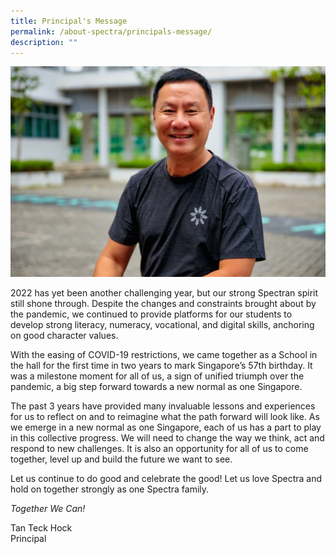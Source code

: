 ```yaml
---
title: Principal's Message
permalink: /about-spectra/principals-message/
description: ""
---
```

![](/images/TTH-4418-Edit-1024x683.jpg)

2022 has yet been another challenging year, but our strong Spectran spirit still shone through. Despite the changes and constraints brought about by the pandemic, we continued to provide platforms for our students to develop strong literacy, numeracy, vocational, and digital skills, anchoring on good character values.

With the easing of COVID-19 restrictions, we came together as a School in the hall for the first time in two years to mark Singapore’s 57th birthday. It was a milestone moment for all of us, a sign of unified triumph over the pandemic, a big step forward towards a new normal as one Singapore.

The past 3 years have provided many invaluable lessons and experiences for us to reflect on and to reimagine what the path forward will look like. As we emerge in a new normal as one Singapore, each of us has a part to play in this collective progress. We will need to change the way we think, act and respond to new challenges. It is also an opportunity for all of us to come together, level up and build the future we want to see.

Let us continue to do good and celebrate the good! Let us love Spectra and hold on together strongly as one Spectra family.

_Together We Can!_

Tan Teck Hock  
Principal